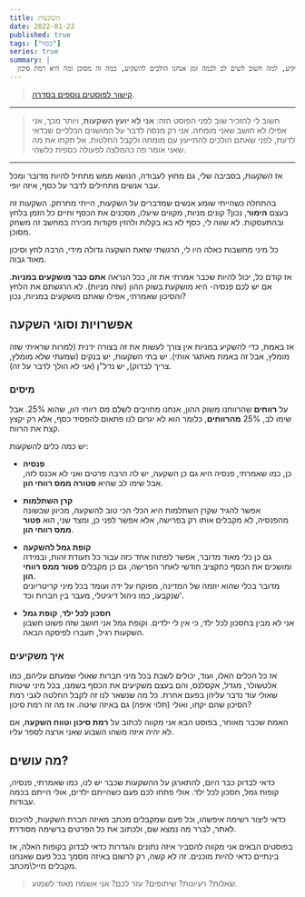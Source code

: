 ```yaml
---
title: השקעות
date: 2022-01-22
published: true
tags: ["כסף"]
series: true
summary: |
  אז ניגש לעניין- השקעות. מה זה אומר להשקיע, למה חשוב לשים לב לכמה זמן אנחנו הולכים להשקיע, כמה זה מסוכן ומה היא רמת סיכון?
---
```


> [קישור לפוסטים נוספים בסדרה](https://bscstudent.netlify.app/tag/%D7%9B%D7%A1%D7%A3/).

---

> חשוב לי להזכיר שוב לפני הפוסט הזה: **אני לא יועץ השקעות**, ויותר מכך, אני אפילו לא חושב שאני מומחה. אני רק מנסה לדבר על המושגים הכלליים שכדאי לדעת, לפני שאתם הולכים להתייעץ עם מומחה ולקבל החלטות.
> אל תקחו את מה שאני אומר פה כהמלצה לפעולה כספית כלשהי.

---

אז _השקעות_, בסביבה שלי, גם מחוץ לעבודה, הנושא ממש מתחיל להיות מדובר ומכל עבר אנשים מתחילים לדבר על כסף, איזה יופי.

בהתחלה כשהייתי שומע אנשים שמדברים על השקעות, הייתי מתרחק. השקעות זה בעצם **הימור**, נכון? קונים מניות, מקווים שיעלו, מסכנים את הכסף וחיים כל הזמן בלחץ ובהתעסקות. לא שווה לי, כסף לא בא בקלות ולהזין פקודות מכירה במחשב זה משחק מסוכן.

כל מיני מחשבות כאלה היו לי, הרגשתי שזאת השקעה גדולה מידי, הרבה לחץ וסיכון מאוד גבוה.

אז קודם כל, יכול להיות שכבר אמרתי את זה, ככל הנראה **אתם כבר מושקעים במניות**. אם יש לכם פנסיה- היא מושקעת בשוק ההון (שזה מניות). לא הרגשתם את הלחץ והסיכון שאמרתי, אפילו שאתם מושקעים במניות, נכון?

## אפשרויות וסוגי השקעה

אז באמת, כדי להשקיע במניות אין צורך לעשות את זה בצורה ידנית (למרות שראיתי שזה מומלץ, אבל זה באמת מאתגר אותי). יש בתי השקעות, יש בנקים (שמעתי שלא מומלץ, צריך לבדוק), יש נדל"ן (אני לא הולך לדבר על זה).

### מיסים

על **רווחים** שהרווחנו משוק ההון, אנחנו מחויבים לשלם _מס רווחי הון_, שהוא 25%. אבל שימו לב, 25% **מהרווחים**, כלומר הוא לא יגרום לנו פתאום להפסיד כסף, אלא רק יקצץ קצת את הרווח.

יש כמה כלים להשקעות:

- **פנסיה**  
  כן, כמו שאמרתי, פנסיה היא גם כן השקעה, יש לה הרבה פרטים ואני לא אכנס לזה, אבל שימו לב שהיא **פטורה ממס רווחי הון**.

- **קרן השתלמות**  
  אפשר להגיד שקרן השתלמות היא הכלי הכי טוב להשקעה, מכיוון שבשונה מהפנסיה, לא מקבלים אותו רק בפרישה, אלא אפשר לפני כן, ומצד שני, הוא **פטור ממס רווחי הון**.

- **קופת גמל להשקעה**  
  גם כן כלי מאוד מדובר, אפשר לפתוח אחד כזה עבור כל תעודת זהות, ובמידה ומושכים את הכסף כתקציב חודשי לאחר הפרישה, גם כן מקבלים **פטור ממס רווחי הון**.  
  מדובר בכלי שהוא יוזמה של המדינה, מפוקח על ידה ועומד בכל מיני קריטריונים שנקבעו, כמו ניהול דיגיטלי, מעבר בין חברות וכד'.

- **חסכון לכל ילד**, **קופת גמל**  
  אני לא מבין בחסכון לכל ילד, כי אין לי ילדים. וקופת גמל אני חושב שזה פשוט חשבון השקעות רגיל, תעברו לפיסקה הבאה.

### איך משקיעים

אז כל הכלים האלו, ועוד, יכולים לשבת בכל מיני חברות שאולי שמעתם עליהם, כמו אלטשולר, מגדל, אקסלנס, והם בעצם משקיעים את הכסף בשמנו, בכל מיני שיטות שאולי עוד נדבר עליהן בפעם אחרת. כל מה שנשאר לנו זה לקבל החלטה לגבי רמת הסיכון שהם יקחו, ואולי (תלוי איפה) גם באיזה שיטה. אז מה זה רמת סיכון?

האמת שכבר מאוחר, בפוסט הבא אני מקווה לכתוב על **רמת סיכון** ו**טווח השקעה**, אם לא יהיה איזה משהו השבוע שאני ארצה לספר עליו.

## מה עושים?

כדאי לבדוק כבר היום, להתארגן על ההשקעות שכבר יש לנו, כמו שאמרתי, פנסיה, קופות גמל, חסכון לכל ילד. אולי פתחו לכם פעם כשהייתם ילדים, אולי הייתם בכמה עבודות.

כדאי ליצור רשימה איפשהו, וכל פעם שמקבלים מכתב מאיזה חברת השקעות, להיכנס לאתר, לברר מה נמצא שם, ולכתוב את כל הפרטים ברשימה מסודרת.

בפוסטים הבאים אני מקווה להסביר איזה נתונים והגדרות כדאי לבדוק בקופות האלה, אז בינתיים כדאי להיות מוכנים. זה לא קשה, רק לרשום באיזה מסמך בכל פעם שאנחנו מקבלים מייל\מכתב.

> שאלות? רעיונות? שיתופים? עזר לכם? אני אשמח מאוד לשמוע.

